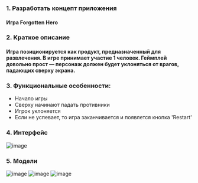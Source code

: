 ### 1. Разработать концепт приложения  
#### Игра Forgotten Hero
### 2. Краткое описание  
#### Игра позиционируется как продукт, предназначенный для развлечения. В игре принимает участие 1 человек. Геймплей довольно прост — персонаж должен будет уклоняться от врагов, падающих сверху экрана.  
### 3. Функциональные особенности:  
- Начало игры
- Сверху начинают падать противники
- Игрок уклоняется
- Если не успевает, то игра заканчивается и появлется кнопка 'Restart'
### 4. Интерфейс
![image](https://user-images.githubusercontent.com/71723629/157322969-135d7328-3c9d-4426-a8c8-6683ab08f5d3.png)
### 5. Модели 
![image](https://user-images.githubusercontent.com/71723629/157323015-f894acaf-150d-4011-9909-4e52afd30a3c.png)
![image](https://user-images.githubusercontent.com/71723629/157323036-f6fd31e3-664b-43fe-8ad0-320ce05e8a98.png)
![image](https://user-images.githubusercontent.com/71723629/157323066-fb9b4738-3a51-4d46-a531-b4acdfbea97d.png)





       
